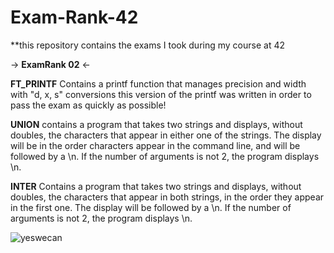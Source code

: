 # Exam-Rank-42
**this repository contains the exams I took during my course at 42

-> **ExamRank 02** <-

**FT_PRINTF**
Contains a printf function that manages precision and width with "d, x, s" conversions this version of the printf was written in order to pass the exam as quickly as possible!

**UNION**
contains a program that takes two strings and displays, without doubles, the
characters that appear in either one of the strings. The display will be in the order characters appear in the command line, and will be followed by a \n. If the number of arguments is not 2, the program displays \n.

**INTER**
Contains a program that takes two strings and displays, without doubles, the characters that appear in both strings, in the order they appear in the first one. The display will be followed by a \n. If the number of arguments is not 2, the program displays \n.


![yeswecan](https://user-images.githubusercontent.com/61160587/110258330-5a384a00-7fa2-11eb-8594-73f6119687e1.jpg)
